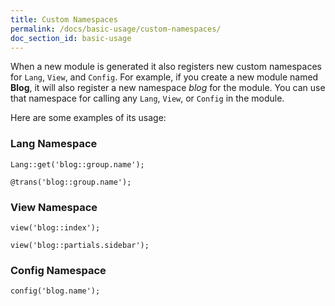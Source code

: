 ```yaml
---
title: Custom Namespaces
permalink: /docs/basic-usage/custom-namespaces/
doc_section_id: basic-usage
---
```


When a new module is generated it also registers new custom namespaces for `Lang`, `View`, and `Config`.
For example, if you create a new module named **Blog**, it will also register a new namespace _blog_ for the module.
You can use that namespace for calling any `Lang`, `View`, or `Config` in the module.

Here are some examples of its usage:

### Lang Namespace

```php?start_inline=true?start_inline=true
Lang::get('blog::group.name');

@trans('blog::group.name');
```

### View Namespace

```php?start_inline=true?start_inline=true
view('blog::index');

view('blog::partials.sidebar');
```

### Config Namespace

```php?start_inline=true?start_inline=true
config('blog.name');
```